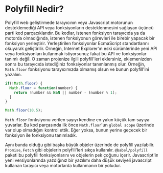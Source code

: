 # Polyfill Nedir?
Polyfill web geliştirmede tarayıcının veya Javascript motorunun desteklemediği API veya fonksiyonların desteklenmesini sağlayan üçüncü parti kod parçacıklarıdır. Bu kodlar, istenen fonksiyon tarayıcıda ya da motorda olmadığında, istenen fonksiyonun görevleri ile birebir yapacak bir fonksiyon yerleştirir. Yerleştirilen fonksiyonlar EcmaScript standartlarını okuyarak geliştirilir. Örneğin, Internet Explorer'ın eski sürümlerinde yeni API veya fonksiyonları kullanmak istiyorsunuz fakat bu API ve fonksiyonlar tanımlı değil. O zaman projenize ilgili polyfill'leri eklersiniz, eklemenizden sonra bu tarayıcıda istediğiniz fonksiyonlar tanımlanmış olur. Örneğin, `Math.floor` fonksiyonu tarayıcımızda olmamış olsun ve bunun polyfill'ini yazalım.
```js
if(!Math.floor) {
  Math.floor = function(number) {
    return !number && NaN || number - (number % 1);
  }
}

Math.floor(10.5);
```
`Math.floor` fonksiyonu verilen sayıyı kendine en yakın küçük tam sayıya yuvarlar. Bu kod parçasında ilk önce `Math.floor`'un `global scope` üzerinde var olup olmadığını kontrol ettik. Eğer yoksa, bunun  yerine geçecek bir fonksiyon ile fonksiyonu tanımladık.

Aynı bunda olduğu gibi başka büyük objeler üzerinde de polyfill yazılabilir. `Promise`, `Fetch` gibi objelerin polyfill'leri sıkça kullanılır. `@babel/polyfill` paketi bu polyfill fonksiyonlarını ve objelerin pek çoğunu içerir. Javascript'in yeni versiyonlarında yazdığınız bir yazılımı daha düşük seviyeli javascript kullanan tarayıcı veya motorlarda kullanmanın bir yoludur.